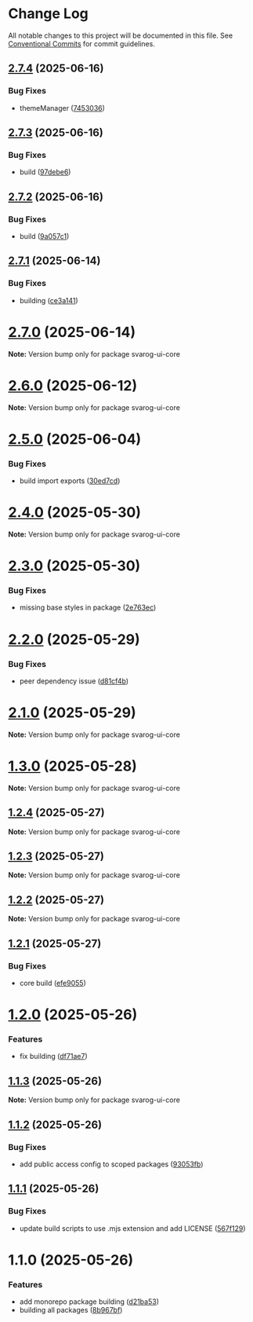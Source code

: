 # Change Log

All notable changes to this project will be documented in this file.
See [Conventional Commits](https://conventionalcommits.org) for commit guidelines.

## [2.7.4](https://github.com/baaaaaaaaasowenyaaaaaaamamabeatsebaaah/svarog/compare/svarog-ui-core@2.7.3...svarog-ui-core@2.7.4) (2025-06-16)

### Bug Fixes

- themeManager ([7453036](https://github.com/baaaaaaaaasowenyaaaaaaamamabeatsebaaah/svarog/commit/74530364b98c1192ddc5de8334b483af8cace3ac))

## [2.7.3](https://github.com/baaaaaaaaasowenyaaaaaaamamabeatsebaaah/svarog/compare/svarog-ui-core@2.7.2...svarog-ui-core@2.7.3) (2025-06-16)

### Bug Fixes

- build ([97debe6](https://github.com/baaaaaaaaasowenyaaaaaaamamabeatsebaaah/svarog/commit/97debe655b6de51362c016c2b0906409773b953a))

## [2.7.2](https://github.com/baaaaaaaaasowenyaaaaaaamamabeatsebaaah/svarog/compare/svarog-ui-core@2.7.1...svarog-ui-core@2.7.2) (2025-06-16)

### Bug Fixes

- build ([9a057c1](https://github.com/baaaaaaaaasowenyaaaaaaamamabeatsebaaah/svarog/commit/9a057c1a3229f3ad71811c3feb58448748f0b763))

## [2.7.1](https://github.com/baaaaaaaaasowenyaaaaaaamamabeatsebaaah/svarog/compare/svarog-ui-core@2.7.0...svarog-ui-core@2.7.1) (2025-06-14)

### Bug Fixes

- building ([ce3a141](https://github.com/baaaaaaaaasowenyaaaaaaamamabeatsebaaah/svarog/commit/ce3a141088b2115b1f81adf176264b5320669bde))

# [2.7.0](https://github.com/baaaaaaaaasowenyaaaaaaamamabeatsebaaah/svarog/compare/svarog-ui-core@2.6.0...svarog-ui-core@2.7.0) (2025-06-14)

**Note:** Version bump only for package svarog-ui-core

# [2.6.0](https://github.com/baaaaaaaaasowenyaaaaaaamamabeatsebaaah/svarog/compare/svarog-ui-core@2.5.0...svarog-ui-core@2.6.0) (2025-06-12)

**Note:** Version bump only for package svarog-ui-core

# [2.5.0](https://github.com/baaaaaaaaasowenyaaaaaaamamabeatsebaaah/svarog/compare/svarog-ui-core@2.4.0...svarog-ui-core@2.5.0) (2025-06-04)

### Bug Fixes

- build import exports ([30ed7cd](https://github.com/baaaaaaaaasowenyaaaaaaamamabeatsebaaah/svarog/commit/30ed7cd0d641e285155dae0fdb02b74ae97e4e45))

# [2.4.0](https://github.com/baaaaaaaaasowenyaaaaaaamamabeatsebaaah/svarog/compare/svarog-ui-core@2.3.0...svarog-ui-core@2.4.0) (2025-05-30)

**Note:** Version bump only for package svarog-ui-core

# [2.3.0](https://github.com/baaaaaaaaasowenyaaaaaaamamabeatsebaaah/svarog/compare/svarog-ui-core@2.2.0...svarog-ui-core@2.3.0) (2025-05-30)

### Bug Fixes

- missing base styles in package ([2e763ec](https://github.com/baaaaaaaaasowenyaaaaaaamamabeatsebaaah/svarog/commit/2e763ecf922b25935be4dc96084f2fbad58014b2))

# [2.2.0](https://github.com/baaaaaaaaasowenyaaaaaaamamabeatsebaaah/svarog/compare/svarog-ui-core@2.0.0...svarog-ui-core@2.2.0) (2025-05-29)

### Bug Fixes

- peer dependency issue ([d81cf4b](https://github.com/baaaaaaaaasowenyaaaaaaamamabeatsebaaah/svarog/commit/d81cf4bd985afd28944e4bd5a97b12bff033fc98))

# [2.1.0](https://github.com/baaaaaaaaasowenyaaaaaaamamabeatsebaaah/svarog/compare/svarog-ui-core@2.0.0...svarog-ui-core@2.1.0) (2025-05-29)

**Note:** Version bump only for package svarog-ui-core

# [1.3.0](https://github.com/baaaaaaaaasowenyaaaaaaamamabeatsebaaah/svarog/compare/svarog-ui-core@1.2.4...svarog-ui-core@1.3.0) (2025-05-28)

**Note:** Version bump only for package svarog-ui-core

## [1.2.4](https://github.com/baaaaaaaaasowenyaaaaaaamamabeatsebaaah/svarog/compare/svarog-ui-core@1.2.3...svarog-ui-core@1.2.4) (2025-05-27)

**Note:** Version bump only for package svarog-ui-core

## [1.2.3](https://github.com/baaaaaaaaasowenyaaaaaaamamabeatsebaaah/svarog/compare/svarog-ui-core@1.2.2...svarog-ui-core@1.2.3) (2025-05-27)

**Note:** Version bump only for package svarog-ui-core

## [1.2.2](https://github.com/baaaaaaaaasowenyaaaaaaamamabeatsebaaah/svarog/compare/svarog-ui-core@1.2.1...svarog-ui-core@1.2.2) (2025-05-27)

**Note:** Version bump only for package svarog-ui-core

## [1.2.1](https://github.com/baaaaaaaaasowenyaaaaaaamamabeatsebaaah/svarog/compare/svarog-ui-core@1.2.0...svarog-ui-core@1.2.1) (2025-05-27)

### Bug Fixes

- core build ([efe9055](https://github.com/baaaaaaaaasowenyaaaaaaamamabeatsebaaah/svarog/commit/efe905512390a28f1e36eebd3640b56de260c499))

# [1.2.0](https://github.com/baaaaaaaaasowenyaaaaaaamamabeatsebaaah/svarog/compare/svarog-ui-core@1.1.3...svarog-ui-core@1.2.0) (2025-05-26)

### Features

- fix building ([df71ae7](https://github.com/baaaaaaaaasowenyaaaaaaamamabeatsebaaah/svarog/commit/df71ae79af43b7f08730cb63d0fc5d0d83fa69cd))

## [1.1.3](https://github.com/baaaaaaaaasowenyaaaaaaamamabeatsebaaah/svarog/compare/svarog-ui-core@1.1.2...svarog-ui-core@1.1.3) (2025-05-26)

**Note:** Version bump only for package svarog-ui-core

## [1.1.2](https://github.com/baaaaaaaaasowenyaaaaaaamamabeatsebaaah/svarog/compare/svarog-ui-core@1.1.1...svarog-ui-core@1.1.2) (2025-05-26)

### Bug Fixes

- add public access config to scoped packages ([93053fb](https://github.com/baaaaaaaaasowenyaaaaaaamamabeatsebaaah/svarog/commit/93053fb8f7ab6f97728609c5551e2f2cf84dbc6c))

## [1.1.1](https://github.com/baaaaaaaaasowenyaaaaaaamamabeatsebaaah/svarog/compare/svarog-ui-core@1.1.0...svarog-ui-core@1.1.1) (2025-05-26)

### Bug Fixes

- update build scripts to use .mjs extension and add LICENSE ([567f129](https://github.com/baaaaaaaaasowenyaaaaaaamamabeatsebaaah/svarog/commit/567f129c9f2c8f722ec578d0a76d8736531368d3))

# 1.1.0 (2025-05-26)

### Features

- add monorepo package building ([d21ba53](https://github.com/baaaaaaaaasowenyaaaaaaamamabeatsebaaah/svarog/commit/d21ba53e2f6b82eed3c048658966cf3b3033fb10))
- building all packages ([8b967bf](https://github.com/baaaaaaaaasowenyaaaaaaamamabeatsebaaah/svarog/commit/8b967bf4c958b6784baef6f40edd22654123dc87))
